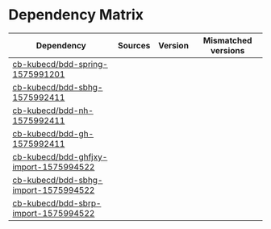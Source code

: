 # Dependency Matrix

Dependency | Sources | Version | Mismatched versions
---------- | ------- | ------- | -------------------
[cb-kubecd/bdd-spring-1575991201](https://github.com/cb-kubecd/bdd-spring-1575991201.git) |  | []() | 
[cb-kubecd/bdd-sbhg-1575992411](https://github.com/cb-kubecd/bdd-sbhg-1575992411.git) |  | []() | 
[cb-kubecd/bdd-nh-1575992411](https://github.com/cb-kubecd/bdd-nh-1575992411.git) |  | []() | 
[cb-kubecd/bdd-gh-1575992411](https://github.com/cb-kubecd/bdd-gh-1575992411.git) |  | []() | 
[cb-kubecd/bdd-ghfjxy-import-1575994522](https://github.com/cb-kubecd/bdd-ghfjxy-import-1575994522.git) |  | []() | 
[cb-kubecd/bdd-sbhg-import-1575994522](https://github.com/cb-kubecd/bdd-sbhg-import-1575994522.git) |  | []() | 
[cb-kubecd/bdd-sbrp-import-1575994522](https://github.com/cb-kubecd/bdd-sbrp-import-1575994522.git) |  | []() | 
